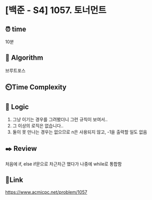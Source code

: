 # [백준 - S4] 1057. 토너먼트


## ⏰ **time**
10분

## :pushpin: **Algorithm**
브루트포스

## ⏲️**Time Complexity**


## :round_pushpin: **Logic**
1. 그냥 이기는 경우를 그려봤더니 그런 규칙이 보여서..
2. 그 이상의 로직은 없습니다..
3. 둘이 못 만나는 경우는 없으므로 n은 사용되지 않고, -1을 출력할 일도 없음

## :black_nib: **Review** 
처음에 if, else if문으로 차근차근 했다가 나중에 while로 통합함

## 📡**Link**
https://www.acmicpc.net/problem/1057
